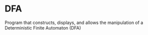 # DFA
Program that constructs, displays, and allows the manipulation of a Deterministic Finite Automaton (DFA)
